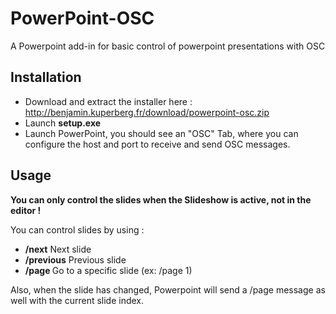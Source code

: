# PowerPoint-OSC
A Powerpoint add-in for basic control of powerpoint presentations with OSC

## Installation

- Download and extract the installer here : http://benjamin.kuperberg.fr/download/powerpoint-osc.zip
- Launch **setup.exe**
- Launch PowerPoint, you should see an "OSC" Tab, where you can configure the host and port to receive and send OSC messages.

## Usage
**You can only control the slides when the Slideshow is active, not in the editor !**

You can control slides by using :
- **/next** Next slide
- **/previous** Previous slide
- **/page <int>** Go to a specific slide (ex: /page 1)

Also, when the slide has changed, Powerpoint will send a /page <int> message as well with the current slide index.
